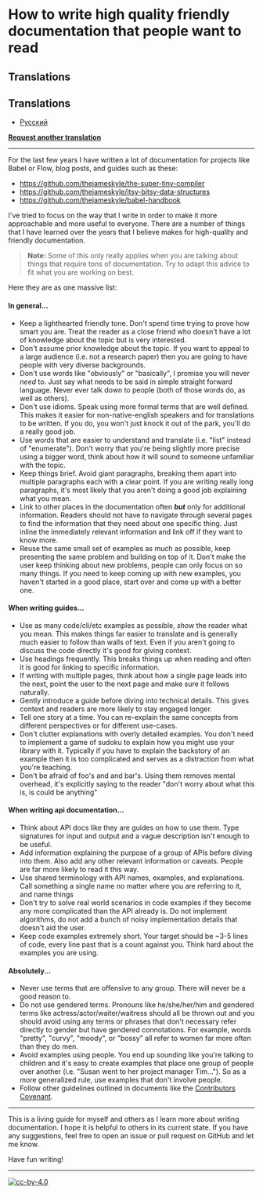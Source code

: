 # How to write high quality friendly documentation that people want to read

## Translations
## Translations

<!-- - [English](/README.md)
<!-- - [Afrikaans](/translations/af/README.md) -->
<!-- - [العربية](/translations/ar/README.md) -->
<!-- - [Català](/translations/ca/README.md) -->
<!-- - [Čeština](/translations/cs/README.md) -->
<!-- - [Danske](/translations/da/README.md) -->
<!-- - [Deutsch](/translations/de/README.md) -->
<!-- - [ελληνικά](/translations/el/README.md) -->
<!-- - [Español](/translations/es-ES/README.md) -->
<!-- - [Suomi](/translations/fi/README.md) -->
<!-- - [Français](/translations/fr/README.md) -->
<!-- - [עִברִית](/translations/he/README.md) -->
<!-- - [Magyar](/translations/hu/README.md) -->
<!-- - [Italiano](/translations/it/README.md) -->
<!-- - [日本語](/translations/ja/README.md) -->
<!-- - [한국어](/translations/ko/README.md) -->
<!-- - [Norsk](/translations/no/README.md) -->
<!-- - [Nederlands](/translations/nl/README.md) -->
<!-- - [Português](/translations/pl/README.md) -->
<!-- - [Português (Brasil)](/translations/pt-BR/README.md) -->
<!-- - [Portugisisk](/translations/pt-PT/README.md) -->
<!-- - [Română](/translations/ro/README.md) -->
- [Pусский](/translations/ru/README.md)
<!-- - [Српски језик (Ћирилица)](/translations/sr/README.md) -->
<!-- - [Svenska](/translations/sv-SE/README.md) -->
<!-- - [Türk](/translations/tr/README.md) -->
<!-- - [Український](/translations/uk/README.md) -->
<!-- - [Tiếng Việt](/translations/vi/README.md) -->
<!-- - [中文](/translations/zh-CN/README.md) -->
<!-- - [繁體中文](/translations/zh-TW/README.md) -->

**[Request another translation](https://github.com/thejameskyle/documentation-handbook/issues/new?title=Translation%20Request:%20[Please%20enter%20language%20here]&body=I%20am%20able%20to%20translate%20this%20language%20[yes/no])**

---

For the last few years I have written a lot of documentation for projects like
Babel or Flow, blog posts, and guides such as these:

- https://github.com/thejameskyle/the-super-tiny-compiler
- https://github.com/thejameskyle/itsy-bitsy-data-structures
- https://github.com/thejameskyle/babel-handbook

I've tried to focus on the way that I write in order to make it more
approachable and more useful to everyone. There are a number of things that I
have learned over the years that I believe makes for high-quality and friendly
documentation.

> **Note:** Some of this only really applies when you are talking about things
> that require tons of documentation. Try to adapt this advice to fit what you
> are working on best.

Here they are as one massive list:

#### In general...

- Keep a lighthearted friendly tone. Don't spend time trying to prove how smart
  you are. Treat the reader as a close friend who doesn't have a lot of
  knowledge about the topic but is very interested.
- Don't assume prior knowledge about the topic. If you want to appeal to a
  large audience (i.e. not a research paper) then you are going to have people
  with very diverse backgrounds.
- Don't use words like "obviously" or "basically", I promise you will never
  *need* to. Just say what needs to be said in simple straight forward
  language. Never ever talk down to people (both of those words do, as well as
  others).
- Don't use idioms. Speak using more formal terms that are well defined. This
  makes it easier for non-native-english speakers and for translations to be
  written. If you do, you won't just knock it out of the park, you'll do a
  really good job.
- Use words that are easier to understand and translate (i.e. "list" instead
  of "enumerate"). Don't worry that you're being slightly more precise using a
  bigger word, think about how it will sound to someone unfamiliar with the
  topic.
- Keep things brief. Avoid giant paragraphs, breaking them apart into multiple
  paragraphs each with a clear point. If you are writing really long
  paragraphs, it's most likely that you aren't doing a good job explaining what
  you mean.
- Link to other places in the documentation often ***but*** only for additional
  information. Readers should not have to navigate through several pages to
  find the information that they need about one specific thing. Just inline the
  immediately relevant information and link off if they want to know more.
- Reuse the same small set of examples as much as possible, keep presenting the
  same problem and building on top of it. Don't make the user keep thinking
  about new problems, people can only focus on so many things. If you need to
  keep coming up with new examples, you haven't started in a good place, start
  over and come up with a better one.

#### When writing guides...

- Use as many code/cli/etc examples as possible, *show* the reader what you
  mean. This makes things far easier to translate and is generally much easier
  to follow than walls of text. Even if you aren't going to discuss the code
  directly it's good for giving context.
- Use headings frequently. This breaks things up when reading and often it is
  good for linking to specific information.
- If writing with multiple pages, think about how a single page leads into the
  next, point the user to the next page and make sure it follows naturally.
- Gently introduce a guide before diving into technical details. This gives
  context and readers are more likely to stay engaged longer.
- Tell one story at a time. You can re-explain the same concepts from different
  perspectives or for different use-cases.
- Don't clutter explanations with overly detailed examples. You don't need to
  implement a game of sudoku to explain how you might use your library with it.
  Typically if you have to explain the backstory of an example then it is too
  complicated and serves as a distraction from what you're teaching.
- Don't be afraid of foo's and and bar's. Using them removes mental overhead,
  it's explicitly saying to the reader "don't worry about what this is, is
  could be anything"

#### When writing api documentation...

- Think about API docs like they are guides on how to use them. Type signatures
  for input and output and a vague description isn't enough to be useful.
- Add information explaining the purpose of a group of APIs before diving into
  them. Also add any other relevant information or caveats. People are far more
  likely to read it this way.
- Use shared terminology with API names, examples, and explanations. Call
  something a single name no matter where you are referring to it, and name
  things
- Don't try to solve real world scenarios in code examples if they become any
  more complicated than the API already is. Do not implement algorithms, do not
  add a bunch of noisy implementation details that doesn't aid the user.
- Keep code examples extremely short. Your target should be ~3-5 lines of code,
  every line past that is a count against you. Think hard about the examples
  you are using.

#### Absolutely...

- Never use terms that are offensive to any group. There will never be a good
  reason to.
- Do not use gendered terms. Pronouns like he/she/her/him and gendered terms
  like actress/actor/waiter/waitress should all be thrown out and you should
  avoid using any terms or phrases that don't necessary refer directly to
  gender but have gendered connotations. For example, words "pretty", "curvy",
  "moody", or "bossy" all refer to women far more often than they do men.
- Avoid examples using people. You end up sounding like you're talking to
  children and it's easy to create examples that place one group of people over
  another (i.e. "Susan went to her project manager Tim..."). So as a more
  generalized rule, use examples that don't involve people.
- Follow other guidelines outlined in documents like the
  [Contributors Covenant](http://contributor-covenant.org/).

---

This is a living guide for myself and others as I learn more about writing
documentation. I hope it is helpful to others in its current state. If you have
any suggestions, feel free to open an issue or pull request on GitHub and let
me know.

Have fun writing!

---

[![cc-by-4.0](https://licensebuttons.net/l/by/4.0/80x15.png)](http://creativecommons.org/licenses/by/4.0/)
